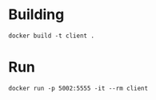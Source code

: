 # Building 

```
docker build -t client .
```

# Run

```
docker run -p 5002:5555 -it --rm client
```